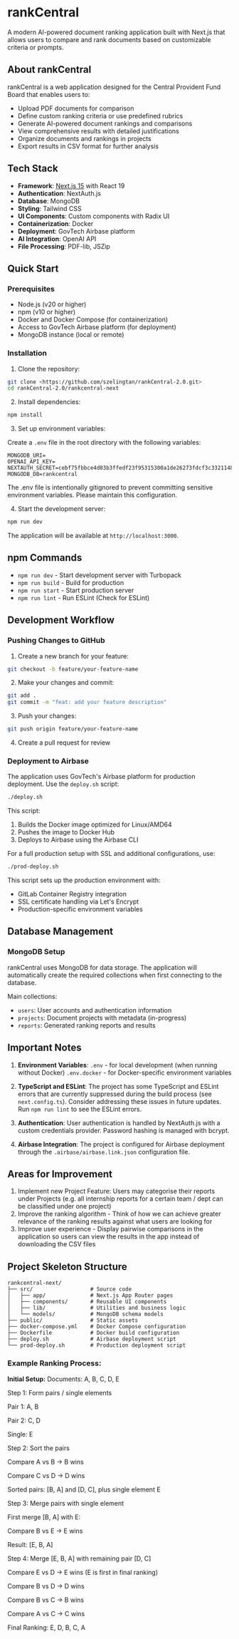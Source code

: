 # rankCentral

A modern AI-powered document ranking application built with Next.js that allows users to compare and rank documents based on customizable criteria or prompts.

## About rankCentral

rankCentral is a web application designed for the Central Provident Fund Board that enables users to:

- Upload PDF documents for comparison
- Define custom ranking criteria or use predefined rubrics
- Generate AI-powered document rankings and comparisons
- View comprehensive results with detailed justifications
- Organize documents and rankings in projects
- Export results in CSV format for further analysis

## Tech Stack

- **Framework**: [Next.js 15](https://nextjs.org/) with React 19
- **Authentication**: NextAuth.js
- **Database**: MongoDB
- **Styling**: Tailwind CSS
- **UI Components**: Custom components with Radix UI
- **Containerization**: Docker
- **Deployment**: GovTech Airbase platform
- **AI Integration**: OpenAI API
- **File Processing**: PDF-lib, JSZip

## Quick Start

### Prerequisites

- Node.js (v20 or higher)
- npm (v10 or higher)
- Docker and Docker Compose (for containerization)
- Access to GovTech Airbase platform (for deployment)
- MongoDB instance (local or remote)

### Installation

1. Clone the repository:

```bash
git clone <https://github.com/szelingtan/rankCentral-2.0.git>
cd rankCentral-2.0/rankcentral-next
```

2. Install dependencies:

```bash
npm install
```

3. Set up environment variables:

Create a `.env` file in the root directory with the following variables:

```env
MONGODB_URI=
OPENAI_API_KEY=
NEXTAUTH_SECRET=cebf75fbbce4d03b3ffedf23f95315300a1de26273fdcf3c3321148acd7614e6
MONGODB_DB=rankcentral
```

The .env file is intentionally gitignored to prevent committing sensitive environment variables. Please maintain this configuration.

4. Start the development server:

```bash
npm run dev
```

The application will be available at `http://localhost:3000`.

## npm Commands

- `npm run dev` - Start development server with Turbopack
- `npm run build` - Build for production
- `npm run start` - Start production server
- `npm run lint` - Run ESLint (Check for ESLint)

## Development Workflow

### Pushing Changes to GitHub

1. Create a new branch for your feature:

```bash
git checkout -b feature/your-feature-name
```

2. Make your changes and commit:

```bash
git add .
git commit -m "feat: add your feature description"
```

3. Push your changes:

```bash
git push origin feature/your-feature-name
```

4. Create a pull request for review

### Deployment to Airbase

The application uses GovTech's Airbase platform for production deployment. Use the `deploy.sh` script:

```bash
./deploy.sh
```

This script:

1. Builds the Docker image optimized for Linux/AMD64
2. Pushes the image to Docker Hub
3. Deploys to Airbase using the Airbase CLI

For a full production setup with SSL and additional configurations, use:

```bash
./prod-deploy.sh
```

This script sets up the production environment with:

- GitLab Container Registry integration
- SSL certificate handling via Let's Encrypt
- Production-specific environment variables

## Database Management

### MongoDB Setup

rankCentral uses MongoDB for data storage. The application will automatically create the required collections when first connecting to the database.

Main collections:

- `users`: User accounts and authentication information
- `projects`: Document projects with metadata (in-progress)
- `reports`: Generated ranking reports and results

## Important Notes

1. **Environment Variables**:
   `.env` - for local development (when running without Docker)
   `.env.docker` - for Docker-specific environment variables

2. **TypeScript and ESLint**: The project has some TypeScript and ESLint errors that are currently suppressed during the build process (see `next.config.ts`). Consider addressing these issues in future updates. Run `npm run lint` to see the ESLint errors.

3. **Authentication**: User authentication is handled by NextAuth.js with a custom credentials provider. Password hashing is managed with bcrypt.

4. **Airbase Integration**: The project is configured for Airbase deployment through the `.airbase/airbase.link.json` configuration file.

## Areas for Improvement

1. Implement new Project Feature: Users may categorise their reports under Projects (e.g. all internship reports for a certain team / dept can be classified under one project)
2. Improve the ranking algorithm - Think of how we can achieve greater relevance of the ranking results against what users are looking for
3. Improve user experience - Display pairwise comparisons in the application so users can view the results in the app instead of downloading the CSV files

## Project Skeleton Structure

```
rankcentral-next/
├── src/                  # Source code
│   ├── app/              # Next.js App Router pages
│   ├── components/       # Reusable UI components
│   ├── lib/              # Utilities and business logic
│   └── models/           # MongoDB schema models
├── public/               # Static assets
├── docker-compose.yml    # Docker Compose configuration
├── Dockerfile            # Docker build configuration
├── deploy.sh             # Airbase deployment script
└── prod-deploy.sh        # Production deployment script
```

### Example Ranking Process:

**Initial Setup:**
Documents: A, B, C, D, E

Step 1: Form pairs / single elements

Pair 1: A, B

Pair 2: C, D

Single: E

Step 2: Sort the pairs

Compare A vs B → B wins

Compare C vs D → D wins

Sorted pairs: [B, A] and [D, C], plus single element E

Step 3: Merge pairs with single element

First merge [B, A] with E:

Compare B vs E → E wins

Result: [E, B, A]

Step 4: Merge [E, B, A] with remaining pair [D, C]

Compare E vs D → E wins (E is first in final ranking)

Compare B vs D → D wins

Compare B vs C → B wins

Compare A vs C → C wins

Final Ranking: E, D, B, C, A

